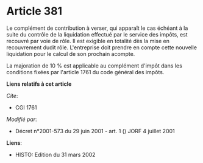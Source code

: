 # Article 381

Le complément de contribution à verser, qui apparaît le cas échéant à la suite du contrôle de la liquidation effectué par le
service des impôts, est recouvré par voie de rôle. Il est exigible en totalité dès la mise en recouvrement dudit rôle.
L'entreprise doit prendre en compte cette nouvelle liquidation pour le calcul de son prochain acompte.

La majoration de 10 % est applicable au complément d'impôt dans les conditions fixées par l'article 1761 du code général des
impôts.

**Liens relatifs à cet article**

_Cite_:

  - CGI 1761

_Modifié par_:

  - Décret n°2001-573 du 29 juin 2001 - art. 1 () JORF 4 juillet 2001

**Liens**:

  - HISTO: Edition du 31 mars 2002
